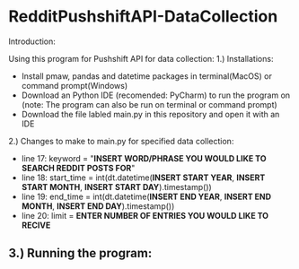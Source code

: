 # RedditPushshiftAPI-DataCollection

Introduction:

Using this program for Pushshift API for data collection:
1.) Installations:
- Install pmaw, pandas and datetime packages in terminal(MacOS) or command prompt(Windows)
- Download an Python IDE (recomended: PyCharm) to run the program on (note: The program can also be run on terminal or command prompt)
- Download the file labled main.py in this repository and open it with an IDE

2.) Changes to make to main.py for specified data collection:
- line 17: keyword = "**INSERT WORD/PHRASE YOU WOULD LIKE TO SEARCH REDDIT POSTS FOR**"
- line 18: start_time = int(dt.datetime(**INSERT START YEAR**, **INSERT START MONTH**, **INSERT START DAY**).timestamp())
- line 19: end_time = int(dt.datetime(**INSERT END YEAR**, **INSERT END MONTH**, **INSERT END DAY**).timestamp())
- line 20: limit = **ENTER NUMBER OF ENTRIES YOU WOULD LIKE TO RECIVE**

3.) Running the program:
- 

